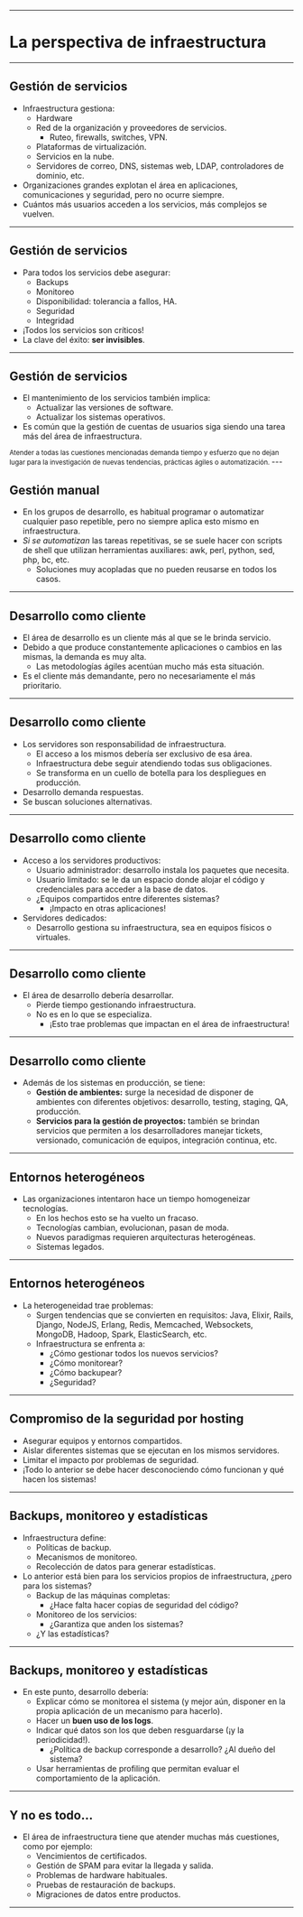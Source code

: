 ***
# La perspectiva de infraestructura
---

## Gestión de servicios

* Infraestructura gestiona:
  * Hardware
  * Red de la organización y proveedores de servicios.
      * Ruteo, firewalls, switches, VPN.
  * Plataformas de virtualización.
  * Servicios en la nube.
  * Servidores de correo, DNS, sistemas web, LDAP, controladores de dominio,
    etc.
* Organizaciones grandes explotan el área en aplicaciones, comunicaciones y
  seguridad, pero no ocurre siempre.
* Cuántos más usuarios acceden a los servicios, más complejos se vuelven.
---

## Gestión de servicios

* Para todos los servicios debe asegurar:
  * Backups
  * Monitoreo
  * Disponibilidad: tolerancia a fallos, HA.
  * Seguridad
  * Integridad
* ¡Todos los servicios son críticos!
* La clave del éxito: **ser invisibles**.
---

## Gestión de servicios

* El mantenimiento de los servicios también implica:
  * Actualizar las versiones de software.
  * Actualizar los sistemas operativos.
* Es común que la gestión de cuentas de usuarios siga siendo una tarea más del
  área de infraestructura.

<small>
Atender a todas las cuestiones mencionadas demanda tiempo y esfuerzo que no
dejan lugar para la investigación de nuevas tendencias, prácticas ágiles o
automatización.
</small>
---

## Gestión manual

* En los grupos de desarrollo, es habitual programar o automatizar cualquier
  paso repetible, pero no siempre aplica esto mismo en infraestructura.
* *Si se automatizan* las tareas repetitivas, se se suele hacer con scripts de
  shell que utilizan herramientas auxiliares: awk, perl, python, sed, php, bc,
  etc.
  * Soluciones muy acopladas que no pueden reusarse en todos los casos.
---

## Desarrollo como cliente

* El área de desarrollo es un cliente más al que se le brinda servicio.
* Debido a que produce constantemente aplicaciones o cambios en las mismas, la
  demanda es muy alta.
  * Las metodologías ágiles acentúan mucho más esta situación.
* Es el cliente más demandante, pero no necesariamente el más prioritario.
---

## Desarrollo como cliente

* Los servidores son responsabilidad de infraestructura.
  * El acceso a los mismos debería ser exclusivo de esa área.
  * Infraestructura debe seguir atendiendo todas sus obligaciones.
  * Se transforma en un cuello de botella para los despliegues en producción.
* Desarrollo demanda respuestas.
* Se buscan soluciones alternativas.
---

## Desarrollo como cliente

* Acceso a los servidores productivos:
  * Usuario administrador: desarrollo instala los paquetes que necesita.
  * Usuario limitado: se le da un espacio donde alojar el código y credenciales
    para acceder a la base de datos.
  * ¿Equipos compartidos entre diferentes sistemas?
      * ¡Impacto en otras aplicaciones!
* Servidores dedicados:
  * Desarrollo gestiona su infraestructura, sea en equipos físicos o virtuales.
---

## Desarrollo como cliente

* El área de desarrollo debería desarrollar.
  * Pierde tiempo gestionando infraestructura.
  * No es en lo que se especializa.
      * ¡Esto trae problemas que impactan en el área de infraestructura!
---

## Desarrollo como cliente

* Además de los sistemas en producción, se tiene:
  * **Gestión de ambientes:** surge la necesidad de disponer de ambientes con
    diferentes objetivos: desarrollo, testing, staging, QA, producción.
  * **Servicios para la gestión de proyectos:** también se brindan servicios que
    permiten a los desarrolladores manejar tickets, versionado, comunicación de
    equipos, integración continua, etc.
---

## Entornos heterogéneos

* Las organizaciones intentaron hace un tiempo homogeneizar tecnologías.
  * En los hechos esto se ha vuelto un fracaso.
  * Tecnologías cambian, evolucionan, pasan de moda.
  * Nuevos paradigmas requieren arquitecturas heterogéneas.
  * Sistemas legados.
---

## Entornos heterogéneos

* La heterogeneidad trae problemas:
  * Surgen tendencias que se convierten en requisitos: Java, Elixir, Rails,
    Django, NodeJS, Erlang, Redis, Memcached, Websockets, MongoDB, Hadoop,
    Spark, ElasticSearch, etc.
  * Infraestructura se enfrenta a:
      * ¿Cómo gestionar todos los nuevos servicios?
      * ¿Cómo monitorear?
      * ¿Cómo backupear?
      * ¿Seguridad?
---

## Compromiso de la seguridad por hosting

* Asegurar equipos y entornos compartidos.
* Aislar diferentes sistemas que se ejecutan en los mismos servidores.
* Limitar el impacto por problemas de seguridad.
* ¡Todo lo anterior se debe hacer desconociendo cómo funcionan y qué hacen los
  sistemas!
---

## Backups, monitoreo y estadísticas

* Infraestructura define:
  * Políticas de backup.
  * Mecanismos de monitoreo.
  * Recolección de datos para generar estadísticas.
* Lo anterior está bien para los servicios propios de infraestructura, ¿pero
  para los sistemas?
  * Backup de las máquinas completas:
      * ¿Hace falta hacer copias de seguridad del código?
  * Monitoreo de los servicios:
      * ¿Garantiza que anden los sistemas?
  * ¿Y las estadísticas?
---

## Backups, monitoreo y estadísticas

* En este punto, desarrollo debería:
  * Explicar cómo se monitorea el sistema (y mejor aún, disponer en la propia
    aplicación de un mecanismo para hacerlo).
  * Hacer un **buen uso de los logs**.
  * Indicar qué datos son los que deben resguardarse (¡y la periodicidad!).
      * ¿Política de backup corresponde a desarrollo? ¿Al dueño del sistema?
  * Usar herramientas de profiling que permitan evaluar el comportamiento de la
    aplicación.
---

## Y no es todo...

* El área de infraestructura tiene que atender muchas más cuestiones, como por
ejemplo:
  * Vencimientos de certificados.
  * Gestión de SPAM para evitar la llegada y salida.
  * Problemas de hardware habituales.
  * Pruebas de restauración de backups.
  * Migraciones de datos entre productos.
***
